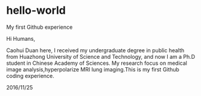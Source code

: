 # hello-world
My first Github experience

Hi Humans,

Caohui Duan here,  I received my undergraduate degree in public health from Huazhong University of Science and Technology, and now I am a Ph.D student in Chinese Academy of Sciences. My research focus on medical image analysis,hyperpolarize MRI lung imaging.This is my first Github coding experience.  

2016/11/25
